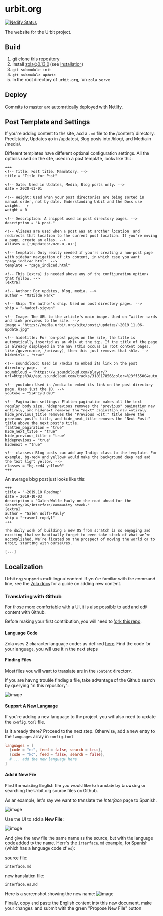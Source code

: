 # urbit.org

[![Netlify Status](https://api.netlify.com/api/v1/badges/71f99a93-7b2e-4e10-b74d-7cbbb2e6dacd/deploy-status)](https://app.netlify.com/sites/urbit-org/deploys)

The website for the Urbit project.

## Build

1. git clone this repository
2. Install [zola@0.13.0](https://github.com/getzola/zola/releases/tag/v0.13.0) (see [Installation](https://www.getzola.org/documentation/getting-started/installation/))
3. `git submodule init`
4. `git submodule update`
5. In the root directory of `urbit.org`, run `zola serve`

## Deploy

Commits to master are automatically deployed with Netlify.

## Post Template and Settings

If you're adding content to the site, add a `.md` file to the /content/ directory. Predictably, Updates go in /updates/, Blog posts into /blog/, and Media in /media/.

Different templates have different optional configuration settings. All the options used on the site, used in a post template, looks like this:

```
+++
<!-- Title: Post title. Mandatory. -->
title = "Title for Post"

<!-- Date: Used in Updates, Media, Blog posts only. -->
date = 2020-01-01

<!-- Weight: Used when your post directories are being sorted in manual order, not by date. Understanding Urbit and the Docs use weight. -->
weight = 0

<!-- Description: A snippet used in post directory pages. -->
description = "A post."

<!-- Aliases are used when a post was at another location, and redirects that location to the current post location. If you're moving a page, create an alias. -->
aliases = ["/updates/2020.01.01"]

<!-- template: Only really needed if you're creating a non-post page with sidebar navigation of its content, in which case you want "page_indiced.html". -->
template = "page_indiced.html"

<!-- This [extra] is needed above any of the configuration options that follow. -->
[extra]

<!-- Author: For updates, blog, media. -->
author = "Matilde Park"

<!-- Ship: The author's ship. Used on post directory pages. -->
ship = "~haddef-sigwen"

<!-- Image: The URL to the article's main image. Used on Twitter cards and link previews to the site. -->
image = "https://media.urbit.org/site/posts/updates/~2019.11.06-update.jpg"

<!-- hidetitle: For non-post pages on the site, the title is automatically inserted as an <h1> at the top. If the title of the page is already displayed in the nav (this occurs in root content pages, like /governance, /privacy), then this just removes that <h1>. -->
hidetitle = "true"

<!-- soundcloud: Used in /media to embed its link on the post directory page. -->
soundcloud = "https://w.soundcloud.com/player/?url=https%3A//api.soundcloud.com/tracks/318017856&color=%23ff5500&auto_play=false&hide_related=false&show_comments=true&show_user=true&show_reposts=false&show_teaser=true&visual=true"

<!-- youtube: Used in /media to embed its link on the post directory page. Uses just the ID. -->
youtube = "5ZAFEylHdiU"

<!-- Pagination settings: Flatten pagination makes all the text regular body size. hideprevious removes the "previous" pagination nav entirely, and hidenext removes the "next" pagination nav entirely. hide_previous_title removes the "Previous Post:" title above the previous post's title, and hide_next_title removes the "Next Post:" title above the next post's title.
flatten_pagination = "true"
hide_next_title = "true"
hide_previous_title = "true"
hideprevious = "true"
hidenext = "true"

<!-- classes: Blog posts can add any Indigo class to the template. For example, bg-red4 and yellow0 would make the background deep red and the text light yellow. -->
classes = "bg-red4 yellow0"
+++
```

An average blog post just looks like this:

```
+++
title = "~2019.10 Roadmap"
date = 2019-10-03
description = "Galen Wolfe-Pauly on the road ahead for the identity/OS/interface/community stack."
[extra]
author = "Galen Wolfe-Pauly"
ship = "~ravmel-ropdyl"
+++

The daily work of building a new OS from scratch is so engaging and exciting that we habitually forget to even take stock of what we’ve accomplished. We’re fixated on the prospect of moving the world on to Urbit, starting with ourselves.

[...]
```

## Localization

Urbit.org supports multilingual content. If you're familiar with the command line, see the [Zola docs](https://www.getzola.org/documentation/content/multilingual/) for a guide on adding new content.

### Translating with Github

For those more comfortable with a UI, it is also possible to add and edit content with Github.

Before making your first contribution, you will need to [fork this repo](https://docs.github.com/en/github/getting-started-with-github/fork-a-repo).

#### Language Code

Zola uses 2 character language codes as defined [here](https://en.wikipedia.org/wiki/List_of_ISO_639-1_codes). Find the code for your language, you will use it in the next steps.

#### Finding Files

Most files you will want to translate are in the `content` directory. 

If you are having trouble finding a file, take advantage of the Github search by querying "in this repository":

![image](https://user-images.githubusercontent.com/16504501/116117448-1ba14080-a671-11eb-867b-a8836be7b8d5.png)

#### Support A New Language

If you're adding a new language to the project, you will also need to update the `config.toml` file.

Is it already there? Proceed to the next step. Otherwise, add a new entry to the `languages` array in `config.toml`
```toml
languages = [
  {code = "es", feed = false, search = true},
  {code = "ko", feed = false, search = false},
  # ... add the new language here
]
```

#### Add A New File

Find the existing English file you would like to translate by browsing or searching the Urbit.org source files on Github.

As an example, let's say we want to translate the *Interface* page to Spanish.

![image](https://user-images.githubusercontent.com/16504501/116119368-3674b480-a673-11eb-8d10-7282b99438c4.png)


Use the UI to add a **New File**:

![image](https://user-images.githubusercontent.com/16504501/116119768-a2efb380-a673-11eb-86c2-06333d3ba79a.png)

And give the new file the same name as the source, but with the language code added to the name. Here's the `interface.md` example, for Spanish (which has a language code of `es`):

source file:
```
interface.md
```

new translation file:
```
interface.es.md
```

Here is a screenshot showing the new name:
![image](https://user-images.githubusercontent.com/16504501/116119899-c74b9000-a673-11eb-9cd7-5e9a6d0b82c9.png)

Finally, copy and paste the English content into this new document, make your changes, and submit with the green "Propose New File" button

